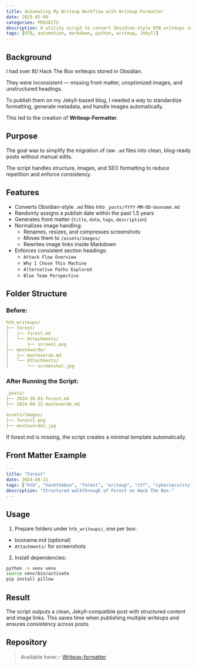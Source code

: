```yaml
---
title: Automating My Writeup Workflow with Writeup-Formatter
date: 2025-05-09
categories: PROJECTS
description: A utility script to convert Obsidian-style HTB writeups into Jekyll-compatible Markdown files with SEO metadata and image optimization.
tags: [HTB, automation, markdown, python, writeup, Jekyll]
---
```


## Background

I had over 80 Hack The Box writeups stored in Obsidian.  

They were inconsistent — missing front matter, unoptimized images, and unstructured headings.  

To publish them on my Jekyll-based blog, I needed a way to standardize formatting, generate metadata, and handle images automatically.

This led to the creation of **Writeup-Formatter**.

## Purpose

The goal was to simplify the migration of raw `.md` files into clean, blog-ready posts without manual edits.  

The script handles structure, images, and SEO formatting to reduce repetition and enforce consistency.

## Features

- Converts Obsidian-style `.md` files into `_posts/YYYY-MM-DD-boxname.md`
- Randomly assigns a publish date within the past 1.5 years
- Generates front matter (`title`, `date`, `tags`, `description`)
- Normalizes image handling:
  - Renames, resizes, and compresses screenshots
  - Moves them to `/assets/images/`
  - Rewrites image links inside Markdown
- Enforces consistent section headings:
  - `Attack Flow Overview`
  - `Why I Chose This Machine`
  - `Alternative Paths Explored`
  - `Blue Team Perspective`

## Folder Structure

### Before:

```yaml
htb_writeups/
├── forest/
│   ├── forest.md
│   └── Attachments/
│       ├── screen1.png
├── monteverde/
│   ├── monteverde.md
│   └── Attachments/
│       └── screenshot.jpg
```

### After Running the Script:

```yaml
_posts/
├── 2024-10-01-forest.md
├── 2024-09-12-monteverde.md

assets/images/
├── forest1.png
├── monteverde1.jpg
```
If forest.md is missing, the script creates a minimal template automatically.

## Front Matter Example

```yaml
---
title: "Forest"
date: 2024-08-21
tags: ["htb", "hackthebox", "forest", "writeup", "ctf", "cybersecurity"]
description: "Structured walkthrough of Forest on Hack The Box."
---
```

## Usage
1. Prepare folders under `htb_writeups/`, one per box:
- boxname.md (optional)
- `Attachments/` for screenshots
2. Install dependencies:

```bash
python -m venv venv
source venv/bin/activate
pip install pillow
```

## Result

The script outputs a clean, Jekyll-compatible post with structured content and image links.
This saves time when publishing multiple writeups and ensures consistency across posts.

## Repository

>Available here👉 [Writeup-formatter](github.com/schoi1337/writeup-formatter)

